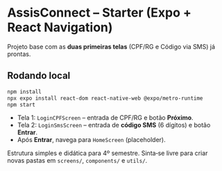 # AssisConnect – Starter (Expo + React Navigation)

Projeto base com as **duas primeiras telas** (CPF/RG e Código via SMS) já prontas.

## Rodando local
```bash
npm install
npx expo install react-dom react-native-web @expo/metro-runtime
npm start
```

- Tela 1: `LoginCPFScreen` – entrada de CPF/RG e botão **Próximo**.
- Tela 2: `LoginSmsScreen` – entrada de **código SMS** (6 dígitos) e botão **Entrar**.
- Após **Entrar**, navega para `HomeScreen` (placeholder).

Estrutura simples e didática para 4º semestre. Sinta‑se livre para criar novas pastas em `screens/`, `components/` e `utils/`.
